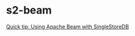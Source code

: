 # s2-beam

[Quick tip: Using Apache Beam with SingleStoreDB](https://medium.com/@VeryFatBoy/quick-tip-using-apache-beam-with-singlestoredb-452d4256a7ca)
 
